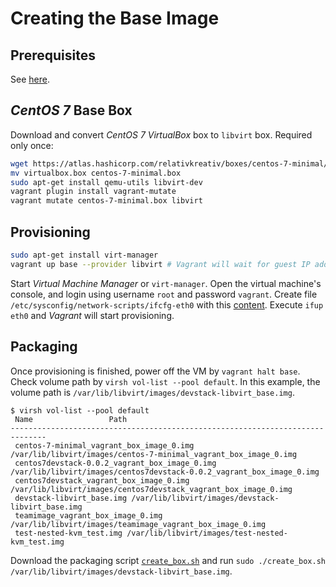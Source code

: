 # Creating the Base Image

## Prerequisites
See [here](README.md).

## *CentOS 7* Base Box
Download and convert *CentOS 7* *VirtualBox* box to `libvirt` box. Required only once:
```bash
wget https://atlas.hashicorp.com/relativkreativ/boxes/centos-7-minimal/versions/1.0.3/providers/virtualbox.box
mv virtualbox.box centos-7-minimal.box
sudo apt-get install qemu-utils libvirt-dev
vagrant plugin install vagrant-mutate
vagrant mutate centos-7-minimal.box libvirt
```

## Provisioning
```bash
sudo apt-get install virt-manager
vagrant up base --provider libvirt # Vagrant will wait for guest IP address
```

Start *Virtual Machine Manager* or `virt-manager`. Open the virtual machine's console, and login using username `root` and password `vagrant`. Create file `/etc/sysconfig/network-scripts/ifcfg-eth0` with this [content](conf/ifcfg-eth0). Execute `ifup eth0` and *Vagrant* will start provisioning.

## Packaging
Once provisioning is finished, power off the VM by `vagrant halt base`. Check volume path by `virsh vol-list --pool default`. In this example, the volume path is `/var/lib/libvirt/images/devstack-libvirt_base.img`.

```
$ virsh vol-list --pool default
 Name                 Path
------------------------------------------------------------------------------
 centos-7-minimal_vagrant_box_image_0.img /var/lib/libvirt/images/centos-7-minimal_vagrant_box_image_0.img
 centos7devstack-0.0.2_vagrant_box_image_0.img /var/lib/libvirt/images/centos7devstack-0.0.2_vagrant_box_image_0.img
 centos7devstack_vagrant_box_image_0.img /var/lib/libvirt/images/centos7devstack_vagrant_box_image_0.img
 devstack-libvirt_base.img /var/lib/libvirt/images/devstack-libvirt_base.img
 teamimage_vagrant_box_image_0.img /var/lib/libvirt/images/teamimage_vagrant_box_image_0.img
 test-nested-kvm_test.img /var/lib/libvirt/images/test-nested-kvm_test.img
```

Download the packaging script [`create_box.sh`](https://github.com/pradels/vagrant-libvirt/blob/master/tools/create_box.sh) and run `sudo ./create_box.sh /var/lib/libvirt/images/devstack-libvirt_base.img`.